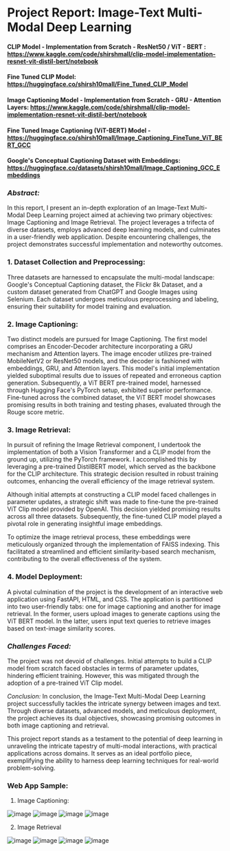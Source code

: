 # **Project Report: Image-Text Multi-Modal Deep Learning**

#### CLIP Model - Implementation from Scratch - ResNet50 / ViT - BERT : https://www.kaggle.com/code/shirshmall/clip-model-implementation-resnet-vit-distil-bert/notebook
#### Fine Tuned CLIP Model: https://huggingface.co/shirsh10mall/Fine_Tuned_CLIP_Model
#### Image Captioning Model - Implementation from Scratch - GRU - Attention Layers: https://www.kaggle.com/code/shirshmall/clip-model-implementation-resnet-vit-distil-bert/notebook
#### Fine Tuned Image Captioning (ViT-BERT) Model - https://huggingface.co/shirsh10mall/Image_Captioning_FineTune_ViT_BERT_GCC
#### Google's Conceptual Captioning Dataset with Embeddings: https://huggingface.co/datasets/shirsh10mall/Image_Captioning_GCC_Embeddings


### *Abstract:*
In this report, I present an in-depth exploration of an Image-Text Multi-Modal Deep Learning project aimed at achieving two primary objectives: Image Captioning and Image Retrieval. The project leverages a trifecta of diverse datasets, employs advanced deep learning models, and culminates in a user-friendly web application. Despite encountering challenges, the project demonstrates successful implementation and noteworthy outcomes.

### 1. **Dataset Collection and Preprocessing:**
Three datasets are harnessed to encapsulate the multi-modal landscape: Google's Conceptual Captioning dataset, the Flickr 8k Dataset, and a custom dataset generated from ChatGPT and Google Images using Selenium. Each dataset undergoes meticulous preprocessing and labeling, ensuring their suitability for model training and evaluation.

### 2. **Image Captioning:**
Two distinct models are pursued for Image Captioning. The first model comprises an Encoder-Decoder architecture incorporating a GRU mechanism and Attention layers. The image encoder utilizes pre-trained MobileNetV2 or ResNet50 models, and the decoder is fashioned with embeddings, GRU, and Attention layers. This model's initial implementation yielded suboptimal results due to issues of repeated and erroneous caption generation. Subsequently, a ViT BERT pre-trained model, harnessed through Hugging Face's PyTorch setup, exhibited superior performance. Fine-tuned across the combined dataset, the ViT BERT model showcases promising results in both training and testing phases, evaluated through the Rouge score metric.

### 3. **Image Retrieval:**
In pursuit of refining the Image Retrieval component, I undertook the implementation of both a Vision Transformer and a CLIP model from the ground up, utilizing the PyTorch framework. I accomplished this by leveraging a pre-trained DistilBERT model, which served as the backbone for the CLIP architecture. This strategic decision resulted in robust training outcomes, enhancing the overall efficiency of the image retrieval system.

Although initial attempts at constructing a CLIP model faced challenges in parameter updates, a strategic shift was made to fine-tune the pre-trained ViT Clip model provided by OpenAI. This decision yielded promising results across all three datasets. Subsequently, the fine-tuned CLIP model played a pivotal role in generating insightful image embeddings.

To optimize the image retrieval process, these embeddings were meticulously organized through the implementation of FAISS indexing. This facilitated a streamlined and efficient similarity-based search mechanism, contributing to the overall effectiveness of the system.

### 4. **Model Deployment:**
A pivotal culmination of the project is the development of an interactive web application using FastAPI, HTML, and CSS. The application is partitioned into two user-friendly tabs: one for image captioning and another for image retrieval. In the former, users upload images to generate captions using the ViT BERT model. In the latter, users input text queries to retrieve images based on text-image similarity scores.

### *Challenges Faced:*
The project was not devoid of challenges. Initial attempts to build a CLIP model from scratch faced obstacles in terms of parameter updates, hindering efficient training. However, this was mitigated through the adoption of a pre-trained ViT Clip model.

*Conclusion:*
In conclusion, the Image-Text Multi-Modal Deep Learning project successfully tackles the intricate synergy between images and text. Through diverse datasets, advanced models, and meticulous deployment, the project achieves its dual objectives, showcasing promising outcomes in both image captioning and retrieval.

This project report stands as a testament to the potential of deep learning in unraveling the intricate tapestry of multi-modal interactions, with practical applications across domains. It serves as an ideal portfolio piece, exemplifying the ability to harness deep learning techniques for real-world problem-solving.


### Web App Sample:

1. Image Captioning:
   
![image](https://github.com/shirsh10mall/Image-Text-Multi-Models/assets/87264071/1168c15f-08b7-4d96-a506-514eb58a19ff)
![image](https://github.com/shirsh10mall/Image-Text-Multi-Models/assets/87264071/cde0908c-40c5-4077-aa7c-45b41efa768b)
![image](https://github.com/shirsh10mall/Image-Text-Multi-Models/assets/87264071/cc75488c-814e-4c56-9634-de39c82bb816)
![image](https://github.com/shirsh10mall/Image-Text-Multi-Models/assets/87264071/b0ae826e-16df-4a4c-875d-75dd9af7c7a7)



2. Image Retrieval

![image](https://github.com/shirsh10mall/Image-Text-Multi-Models/assets/87264071/edc600b1-435b-437c-aa4e-024992ac6fe4)
![image](https://github.com/shirsh10mall/Image-Text-Multi-Models/assets/87264071/e2a17f31-8159-4d55-a847-7344be636bdc)
![image](https://github.com/shirsh10mall/Image-Text-Multi-Models/assets/87264071/a8e61c17-2c1e-4e1f-9cc7-b348c0190f50)
![image](https://github.com/shirsh10mall/Image-Text-Multi-Models/assets/87264071/6314bc4d-17af-4d2c-b268-e51dd41975f7)

